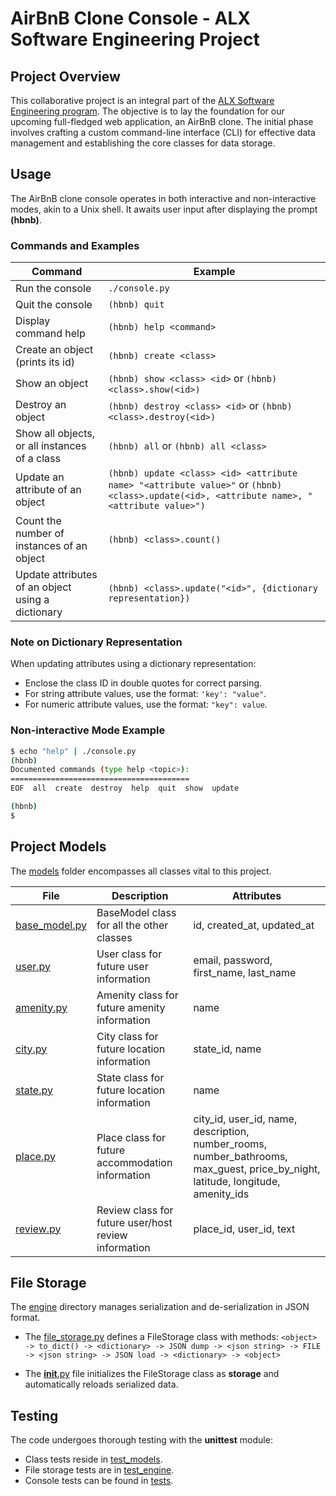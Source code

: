 # AirBnB Clone Console - ALX Software Engineering Project

## Project Overview

This collaborative project is an integral part of the [ALX Software Engineering program](https://www.alxafrica.com/). The objective is to lay the foundation for our upcoming full-fledged web application, an AirBnB clone. The initial phase involves crafting a custom command-line interface (CLI) for effective data management and establishing the core classes for data storage.

## Usage

The AirBnB clone console operates in both interactive and non-interactive modes, akin to a Unix shell. It awaits user input after displaying the prompt **(hbnb)**.

### Commands and Examples

| Command                                            | Example                                                                                                                                   |
| -------------------------------------------------- | ----------------------------------------------------------------------------------------------------------------------------------------- |
| Run the console                                    | `./console.py`                                                                                                                            |
| Quit the console                                   | `(hbnb) quit`                                                                                                                             |
| Display command help                              | `(hbnb) help <command>`                                                                                                                   |
| Create an object (prints its id)                   | `(hbnb) create <class>`                                                                                                                   |
| Show an object                                     | `(hbnb) show <class> <id>` or `(hbnb) <class>.show(<id>)`                                                                                 |
| Destroy an object                                  | `(hbnb) destroy <class> <id>` or `(hbnb) <class>.destroy(<id>)`                                                                           |
| Show all objects, or all instances of a class      | `(hbnb) all` or `(hbnb) all <class>`                                                                                                      |
| Update an attribute of an object                   | `(hbnb) update <class> <id> <attribute name> "<attribute value>"` or `(hbnb) <class>.update(<id>, <attribute name>, "<attribute value>")` |
| Count the number of instances of an object         | `(hbnb) <class>.count()`                                                                                                                  |
| Update attributes of an object using a dictionary | `(hbnb) <class>.update("<id>", {dictionary representation})`                                                                              |

### Note on Dictionary Representation

When updating attributes using a dictionary representation:

- Enclose the class ID in double quotes for correct parsing.
- For string attribute values, use the format: `'key': "value"`.
- For numeric attribute values, use the format: `"key": value`.

### Non-interactive Mode Example

```bash
$ echo "help" | ./console.py
(hbnb)
Documented commands (type help <topic>):
========================================
EOF  all  create  destroy  help  quit  show  update

(hbnb)
$
```

## Project Models

The [models](./models/) folder encompasses all classes vital to this project.

| File                                    | Description                                          | Attributes                                                                                                                       |
| --------------------------------------- | ---------------------------------------------------- | -------------------------------------------------------------------------------------------------------------------------------- |
| [base_model.py](./models/base_model.py) | BaseModel class for all the other classes            | id, created_at, updated_at                                                                                                       |
| [user.py](./models/user.py)             | User class for future user information               | email, password, first_name, last_name                                                                                           |
| [amenity.py](./models/amenity.py)       | Amenity class for future amenity information         | name                                                                                                                             |
| [city.py](./models/city.py)             | City class for future location information           | state_id, name                                                                                                                   |
| [state.py](./models/state.py)           | State class for future location information          | name                                                                                                                             |
| [place.py](./models/place.py)           | Place class for future accommodation information     | city_id, user_id, name, description, number_rooms, number_bathrooms, max_guest, price_by_night, latitude, longitude, amenity_ids |
| [review.py](./models/review.py)         | Review class for future user/host review information | place_id, user_id, text                                                                                                          |

## File Storage

The [engine](./models/engine/) directory manages serialization and de-serialization in JSON format.

- The [file_storage.py](./models/engine/file_storage.py) defines a FileStorage class with methods: `<object> -> to_dict() -> <dictionary> -> JSON dump -> <json string> -> FILE -> <json string> -> JSON load -> <dictionary> -> <object>`

- The [**init**.py](./models/__init__.py) file initializes the FileStorage class as **storage** and automatically reloads serialized data.

## Testing

The code undergoes thorough testing with the **unittest** module:

- Class tests reside in [test_models](./tests/test_models/).
- File storage tests are in [test_engine](./tests/test_models/test_engine).
- Console tests can be found in [tests](./tests/).